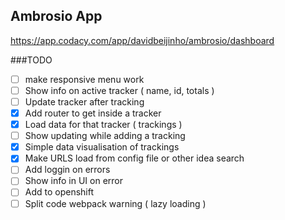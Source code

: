 ## Ambrosio App

https://app.codacy.com/app/davidbeijinho/ambrosio/dashboard


###TODO 

- [ ] make responsive menu work
- [ ] Show info on active tracker ( name, id, totals )
- [ ] Update tracker after tracking
- [x] Add router to get inside a tracker
- [x] Load data for that tracker ( trackings )
- [ ] Show updating while adding a tracking
- [x] Simple data visualisation of trackings
- [x] Make URLS load from config file or other idea search
- [ ] Add loggin on errors
- [ ] Show info in UI on error
- [ ] Add to openshift
- [ ] Split code webpack warning ( lazy loading )
